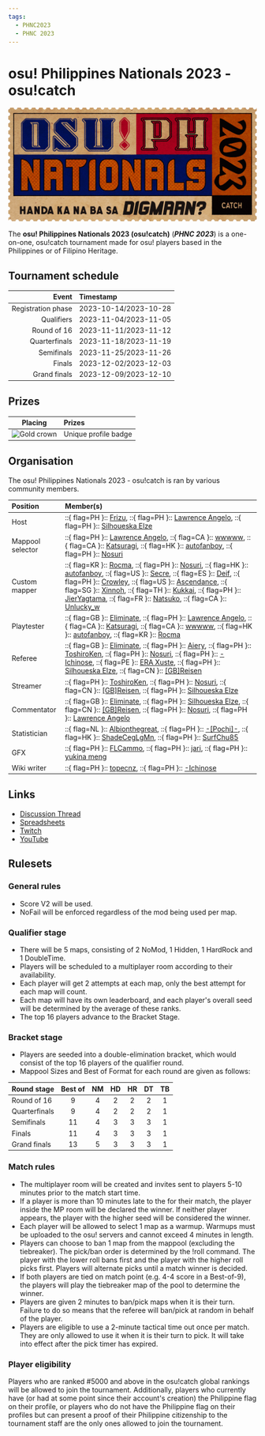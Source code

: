 ```yaml
---
tags:
  - PHNC2023
  - PHNC 2023
---
```


# osu! Philippines Nationals 2023 - osu!catch

![PHNC2023 banner](img/banner.png)

The **osu! Philippines Nationals 2023 (osu!catch)** (***PHNC 2023***) is a one-on-one, osu!catch tournament made for osu! players based in the Philippines or of Filipino Heritage.

## Tournament schedule

| Event | Timestamp |
| --: | :-- |
| Registration phase | 2023-10-14/2023-10-28 |
| Qualifiers | 2023-11-04/2023-11-05 |
| Round of 16 | 2023-11-11/2023-11-12 |
| Quarterfinals | 2023-11-18/2023-11-19 |
| Semifinals | 2023-11-25/2023-11-26 |
| Finals | 2023-12-02/2023-12-03 |
| Grand finals | 2023-12-09/2023-12-10 |

## Prizes

| Placing | Prizes |
| :-: | :-- |
| ![Gold crown](/wiki/shared/crown-gold.png "1st place") | Unique profile badge |

## Organisation

The osu! Philippines Nationals 2023 - osu!catch is ran by various community members.

| Position | Member(s) |
| :-- | :-- |
| Host | ::{ flag=PH }:: [Frizu](https://osu.ppy.sh/users/4067614), ::{ flag=PH }:: [Lawrence Angelo](https://osu.ppy.sh/users/10373568), ::{ flag=PH }:: [Silhoueska Elze](https://osu.ppy.sh/users/11517895) |
| Mappool selector | ::{ flag=PH }:: [Lawrence Angelo](https://osu.ppy.sh/users/10373568), ::{ flag=CA }:: [wwwww](https://osu.ppy.sh/users/8434466), ::{ flag=CA }:: [Katsuragi](https://osu.ppy.sh/users/3616480), ::{ flag=HK }:: [autofanboy](https://osu.ppy.sh/users/636114), ::{ flag=PH }:: [Nosuri](https://osu.ppy.sh/users/2150415) |
| Custom mapper | ::{ flag=KR }:: [Rocma](https://osu.ppy.sh/users/566276), ::{ flag=PH }:: [Nosuri](https://osu.ppy.sh/users/2150415), ::{ flag=HK }:: [autofanboy](https://osu.ppy.sh/users/636114), ::{ flag=US }:: [Secre](https://osu.ppy.sh/users/2306637), ::{ flag=ES }:: [Deif](https://osu.ppy.sh/users/318565), ::{ flag=PH }:: [Crowley](https://osu.ppy.sh/users/6341006), ::{ flag=US }:: [Ascendance](https://osu.ppy.sh/users/2931883), ::{ flag=SG }:: [Xinnoh](https://osu.ppy.sh/users/4236057), ::{ flag=TH }:: [Kukkai](https://osu.ppy.sh/users/7811952), ::{ flag=PH }:: [JierYagtama](https://osu.ppy.sh/users/7483452), ::{ flag=FR }:: [Natsuko](https://osu.ppy.sh/users/8266817), ::{ flag=CA }:: [Unlucky_w](https://osu.ppy.sh/users/4820793) |
| Playtester | ::{ flag=GB }:: [Eliminate](https://osu.ppy.sh/users/9169747), ::{ flag=PH }:: [Lawrence Angelo](https://osu.ppy.sh/users/10373568), ::{ flag=CA }:: [Katsuragi](https://osu.ppy.sh/users/3616480), ::{ flag=CA }:: [wwwww](https://osu.ppy.sh/users/8434466), ::{ flag=HK }:: [autofanboy](https://osu.ppy.sh/users/636114), ::{ flag=KR }:: [Rocma](https://osu.ppy.sh/users/566276) |
| Referee | ::{ flag=GB }:: [Eliminate](https://osu.ppy.sh/users/9169747), ::{ flag=PH }:: [Aiery](https://osu.ppy.sh/users/10363380), ::{ flag=PH }:: [ToshiroKen](https://osu.ppy.sh/users/9550257), ::{ flag=PH }:: [Nosuri](https://osu.ppy.sh/users/2150415), ::{ flag=PH }:: [-Ichinose](https://osu.ppy.sh/users/12635292), ::{ flag=PE }:: [ERA Xuste](https://osu.ppy.sh/users/17989444), ::{ flag=PH }:: [Silhoueska Elze](https://osu.ppy.sh/users/11517895), ::{ flag=CN }:: [[GB]Reisen](https://osu.ppy.sh/users/85860188) |
| Streamer | ::{ flag=PH }:: [ToshiroKen](https://osu.ppy.sh/users/9550257), ::{ flag=PH }:: [Nosuri](https://osu.ppy.sh/users/2150415), ::{ flag=CN }:: [[GB]Reisen](https://osu.ppy.sh/users/85860188), ::{ flag=PH }:: [Silhoueska Elze](https://osu.ppy.sh/users/11517895) |
| Commentator | ::{ flag=GB }:: [Eliminate](https://osu.ppy.sh/users/9169747), ::{ flag=PH }:: [Silhoueska Elze](https://osu.ppy.sh/users/11517895), ::{ flag=CN }:: [[GB]Reisen](https://osu.ppy.sh/users/85860188), ::{ flag=PH }:: [Nosuri](https://osu.ppy.sh/users/2150415), ::{ flag=PH }:: [Lawrence Angelo](https://osu.ppy.sh/users/10373568) |
| Statistician | ::{ flag=NL }:: [Albionthegreat](https://osu.ppy.sh/users/9853595), ::{ flag=PH }:: [-[Pochi]-](https://osu.ppy.sh/users/18293050), ::{ flag=HK }:: [ShadeCegLgMn](https://osu.ppy.sh/users/12609866), ::{ flag=PH }:: [SurfChu85](https://osu.ppy.sh/users/4469895) |
| GFX | ::{ flag=PH }:: [FLCammo](https://osu.ppy.sh/users/18789292), ::{ flag=PH }:: [jari](https://osu.ppy.sh/users/13262551), ::{ flag=PH }:: [yukina meng](https://osu.ppy.sh/users/9919550) |
| Wiki writer | ::{ flag=PH }:: [topecnz](https://osu.ppy.sh/users/2103927), ::{ flag=PH }:: [-Ichinose](https://osu.ppy.sh/users/12635292) |

## Links

- [Discussion Thread](https://osu.ppy.sh/community/forums/topics/1838943)
- [Spreadsheets](https://docs.google.com/spreadsheets/d/1bKGo_m20nMbZBQykQ8ygcAQI5Y-lryKpIHL35DwBT2M/edit?rm=minimal#gid=2025526631)
- [Twitch](https://www.twitch.tv/osuliveph)
- [YouTube](https://www.youtube.com/channel/UCkV4V1OVO6gOGxtH51glH0Q/live)

## Rulesets

### General rules

- Score V2 will be used.
- NoFail will be enforced regardless of the mod being used per map.

### Qualifier stage

- There will be 5 maps, consisting of 2 NoMod, 1 Hidden, 1 HardRock and 1 DoubleTime.
- Players will be scheduled to a multiplayer room according to their availability.
- Each player will get 2 attempts at each map, only the best attempt for each map will count.
- Each map will have its own leaderboard, and each player's overall seed will be determined by the average of these ranks.
- The top 16 players advance to the Bracket Stage.

### Bracket stage

- Players are seeded into a double-elimination bracket, which would consist of the top 16 players of the qualifier round.
- Mappool Sizes and Best of Format for each round are given as follows:

| Round stage | Best of | NM | HD | HR | DT | TB |
| :-- | :-: | :-: | :-: | :-: | :-: | :-: |
| Round of 16 | 9 | 4 | 2 | 2 | 2 | 1 |
| Quarterfinals | 9 | 4 | 2 | 2 | 2 | 1 |
| Semifinals | 11 | 4 | 3 | 3 | 3 | 1 |
| Finals | 11 | 4 | 3 | 3 | 3 | 1 |
| Grand finals | 13 | 5 | 3 | 3 | 3 | 1 |

### Match rules

- The multiplayer room will be created and invites sent to players 5-10 minutes prior to the match start time.
- If a player is more than 10 minutes late to the for their match, the player inside the MP room will be declared the winner. If neither player appears, the player with the higher seed will be considered the winner.
- Each player will be allowed to select 1 map as a warmup. Warmups must be uploaded to the osu! servers and cannot exceed 4 minutes in length.
- Players can choose to ban 1 map from the mappool (excluding the tiebreaker). The pick/ban order is determined by the !roll command. The player with the lower roll bans first and the player with the higher roll picks first. Players will alternate picks until a match winner is decided.
- If both players are tied on match point (e.g. 4-4 score in a Best-of-9), the players will play the tiebreaker map of the pool to determine the winner.
- Players are given 2 minutes to ban/pick maps when it is their turn. Failure to do so means that the referee will ban/pick at random in behalf of the player.
- Players are eligible to use a 2-minute tactical time out once per match. They are only allowed to use it when it is their turn to pick. It will take into effect after the pick timer has expired.

### Player eligibility

Players who are ranked #5000 and above in the osu!catch global rankings will be allowed to join the tournament. Additionally, players who currently have (or had at some point since their account's creation) the Philippine flag on their profile, or players who do not have the Philippine flag on their profiles but can present a proof of their Philippine citizenship to the tournament staff are the only ones allowed to join the tournament.
